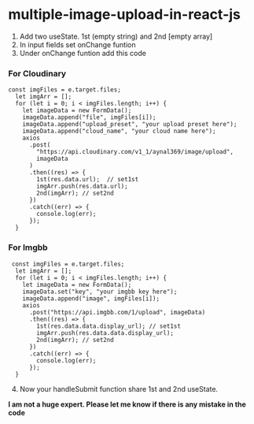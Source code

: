 # multiple-image-upload-in-react-js
  1. Add two useState. 1st (empty string) and 2nd [empty array]
  2. In input fields set onChange funtion
  3. Under onChange funtion add this code
  ### For Cloudinary
  ```
  const imgFiles = e.target.files;
    let imgArr = [];
    for (let i = 0; i < imgFiles.length; i++) {
      let imageData = new FormData();
      imageData.append("file", imgFiles[i]);
      imageData.append("upload_preset", "your upload preset here");
      imageData.append("cloud_name", "your cloud name here");
      axios
        .post(
          "https://api.cloudinary.com/v1_1/aynal369/image/upload",
          imageData
        )
        .then((res) => {
          1st(res.data.url);  // set1st
          imgArr.push(res.data.url);
          2nd(imgArr); // set2nd
        })
        .catch((err) => {
          console.log(err);
        });
    }
  ```
  ### For Imgbb
  ```
   const imgFiles = e.target.files;
    let imgArr = [];
    for (let i = 0; i < imgFiles.length; i++) {
      let imageData = new FormData();
      imageData.set("key", "your imgbb key here");
      imageData.append("image", imgFiles[i]);
      axios
        .post("https://api.imgbb.com/1/upload", imageData)
        .then((res) => {
          1st(res.data.data.display_url); // set1st
          imgArr.push(res.data.data.display_url);
          2nd(imgArr); // set2nd
        })
        .catch((err) => {
          console.log(err);
        });
    }
  ```
  4. Now your handleSubmit function share 1st and 2nd useState.
  
  
  **I am not a huge expert. Please let me know if there is any mistake in the code**
